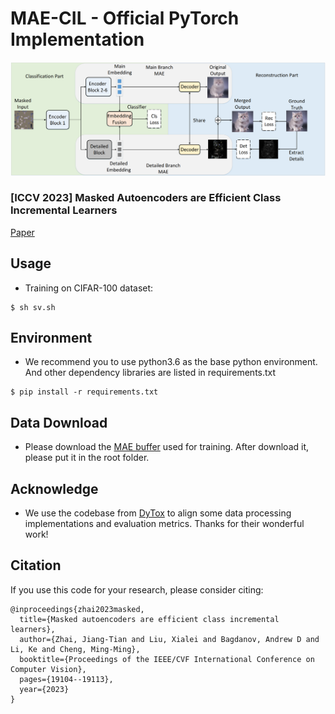 # MAE-CIL - Official PyTorch Implementation
![](./thumbnail.jpg)

### [ICCV 2023] Masked Autoencoders are Efficient Class Incremental Learners

[Paper](https://openaccess.thecvf.com/content/ICCV2023/papers/Zhai_Masked_Autoencoders_are_Efficient_Class_Incremental_Learners_ICCV_2023_paper.pdf)
## Usage

* Training on CIFAR-100 dataset:

```
$ sh sv.sh
```

## Environment

* We recommend you to use python3.6 as the base python environment. And other dependency libraries are listed in requirements.txt

```
$ pip install -r requirements.txt
```

## Data Download

* Please download the [MAE buffer](https://drive.google.com/file/d/1koQokl_-Ve_BfQhvCYeshUpqc7_zh-K_/view?usp=drive_link) used for training. After download it, please put it in the root folder.

## Acknowledge

* We use the codebase from [DyTox](https://github.com/arthurdouillard/dytox) to align some data processing implementations and evaluation metrics. Thanks for their wonderful work!

## Citation
If you use this code for your research, please consider citing:

```
@inproceedings{zhai2023masked,
  title={Masked autoencoders are efficient class incremental learners},
  author={Zhai, Jiang-Tian and Liu, Xialei and Bagdanov, Andrew D and Li, Ke and Cheng, Ming-Ming},
  booktitle={Proceedings of the IEEE/CVF International Conference on Computer Vision},
  pages={19104--19113},
  year={2023}
}
```
